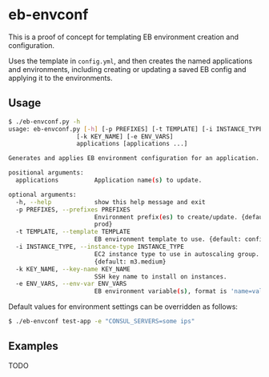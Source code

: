 # eb-envconf

This is a proof of concept for templating EB environment creation and
configuration.

Uses the template in `config.yml`, and
then creates the named applications and environments, including
creating or updating a saved EB config and applying it to the environments.

## Usage

```bash
$ ./eb-envconf.py -h
usage: eb-envconf.py [-h] [-p PREFIXES] [-t TEMPLATE] [-i INSTANCE_TYPE]
                   [-k KEY_NAME] [-e ENV_VARS]
                   applications [applications ...]

Generates and applies EB environment configuration for an application.

positional arguments:
  applications          Application name(s) to update.

optional arguments:
  -h, --help            show this help message and exit
  -p PREFIXES, --prefixes PREFIXES
                        Environment prefix(es) to create/update. {default:
                        prod}
  -t TEMPLATE, --template TEMPLATE
                        EB environment template to use. {default: config.yml}
  -i INSTANCE_TYPE, --instance-type INSTANCE_TYPE
                        EC2 instance type to use in autoscaling group.
                        {default: m3.medium}
  -k KEY_NAME, --key-name KEY_NAME
                        SSH key name to install on instances.
  -e ENV_VARS, --env-var ENV_VARS
                        EB environment variable(s), format is 'name=value'.
```

Default values for environment settings can be overridden as follows:

```bash
$ ./eb-envconf test-app -e "CONSUL_SERVERS=some ips"
```

## Examples

TODO